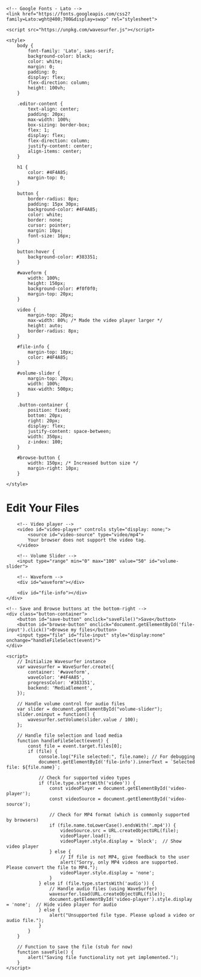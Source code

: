 <!DOCTYPE html>
<html lang="en">
<head>
    <meta charset="UTF-8">
    <meta name="viewport" content="width=device-width, initial-scale=1.0">
    <title>File Editor</title>
    
    <!-- Google Fonts - Lato -->
    <link href="https://fonts.googleapis.com/css2?family=Lato:wght@400;700&display=swap" rel="stylesheet">
    
    <script src="https://unpkg.com/wavesurfer.js"></script>

    <style>
        body {
            font-family: 'Lato', sans-serif;
            background-color: black;
            color: white;
            margin: 0;
            padding: 0;
            display: flex;
            flex-direction: column;
            height: 100vh;
        }

        .editor-content {
            text-align: center;
            padding: 20px;
            max-width: 100%;
            box-sizing: border-box;
            flex: 1;
            display: flex;
            flex-direction: column;
            justify-content: center;
            align-items: center;
        }

        h1 {
            color: #4F4A85;
            margin-top: 0;
        }

        button {
            border-radius: 8px;
            padding: 15px 30px;
            background-color: #4F4A85;
            color: white;
            border: none;
            cursor: pointer;
            margin: 10px;
            font-size: 16px;
        }

        button:hover {
            background-color: #383351;
        }

        #waveform {
            width: 100%;
            height: 150px;
            background-color: #f0f0f0;
            margin-top: 20px;
        }

        video {
            margin-top: 20px;
            max-width: 80%; /* Made the video player larger */
            height: auto;
            border-radius: 8px;
        }

        #file-info {
            margin-top: 10px;
            color: #4F4A85;
        }

        #volume-slider {
            margin-top: 20px;
            width: 100%;
            max-width: 500px;
        }

        .button-container {
            position: fixed;
            bottom: 20px;
            right: 20px;
            display: flex;
            justify-content: space-between;
            width: 350px;
            z-index: 100;
        }

        #browse-button {
            width: 150px; /* Increased button size */
            margin-right: 10px;
        }

    </style>
</head>
<body>
    <div class="editor-content">
        <h1>Edit Your Files</h1>

        <!-- Video player -->
        <video id="video-player" controls style="display: none;">
            <source id="video-source" type="video/mp4">
            Your browser does not support the video tag.
        </video>

        <!-- Volume Slider -->
        <input type="range" min="0" max="100" value="50" id="volume-slider">

        <!-- Waveform -->
        <div id="waveform"></div>

        <div id="file-info"></div>
    </div>

    <!-- Save and Browse buttons at the bottom-right -->
    <div class="button-container">
        <button id="save-button" onclick="saveFile()">Save</button>
        <button id="browse-button" onclick="document.getElementById('file-input').click()">Browse my files</button>
        <input type="file" id="file-input" style="display:none" onchange="handleFileSelect(event)">
    </div>

    <script>
        // Initialize Wavesurfer instance
        var wavesurfer = WaveSurfer.create({
            container: '#waveform',
            waveColor: '#4F4A85',
            progressColor: '#383351',
            backend: 'MediaElement',
        });

        // Handle volume control for audio files
        var slider = document.getElementById("volume-slider");
        slider.oninput = function() {
            wavesurfer.setVolume(slider.value / 100);
        };

        // Handle file selection and load media
        function handleFileSelect(event) {
            const file = event.target.files[0];
            if (file) {
                console.log("File selected:", file.name); // For debugging
                document.getElementById('file-info').innerText = `Selected file: ${file.name}`;

                // Check for supported video types
                if (file.type.startsWith('video')) {
                    const videoPlayer = document.getElementById('video-player');
                    const videoSource = document.getElementById('video-source');

                    // Check for MP4 format (which is commonly supported by browsers)
                    if (file.name.toLowerCase().endsWith('.mp4')) {
                        videoSource.src = URL.createObjectURL(file);
                        videoPlayer.load();
                        videoPlayer.style.display = 'block';  // Show video player
                    } else {
                        // If file is not MP4, give feedback to the user
                        alert("Sorry, only MP4 videos are supported. Please convert the file to MP4.");
                        videoPlayer.style.display = 'none';
                    }
                } else if (file.type.startsWith('audio')) {
                    // Handle audio files (using WaveSurfer)
                    wavesurfer.load(URL.createObjectURL(file));
                    document.getElementById('video-player').style.display = 'none';  // Hide video player for audio
                } else {
                    alert("Unsupported file type. Please upload a video or audio file.");
                }
            }
        }

        // Function to save the file (stub for now)
        function saveFile() {
            alert("Saving file functionality not yet implemented.");
        }
    </script>
</body>
</html>
